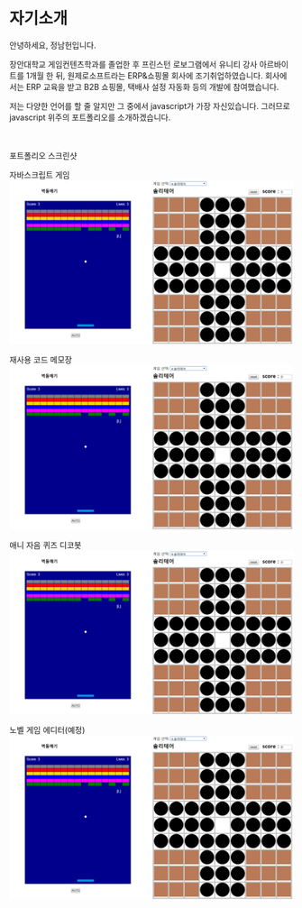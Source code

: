 # 자기소개
안녕하세요, 정남헌입니다.

장안대학교 게임컨텐츠학과를 졸업한 후 프린스턴 로보그램에서 유니티 강사 아르바이트를 1개월 한 뒤, 원제로소프트라는 ERP&쇼핑몰 회사에 조기취업하였습니다.
회사에서는 ERP 교육을 받고 B2B 쇼핑몰, 택배사 설정 자동화 등의 개발에 참여했습니다.

저는 다양한 언어를 할 줄 알지만 그 중에서 javascript가 가장 자신있습니다.
그러므로 javascript 위주의 포트폴리오를 소개하겠습니다.

<br/><br/>
포트폴리오 스크린샷<br/>

자바스크립트 게임 <br/>
![ex_screenshot](./img/simple-JS-game-collection.jpg)
<br/>

재사용 코드 메모장 <br/>
![ex_screenshot](./img/simple-JS-game-collection.jpg)
<br/>

애니 자음 퀴즈 디코봇 <br/>
![ex_screenshot](./img/simple-JS-game-collection.jpg)
<br/>

노벨 게임 에디터(예정) <br/>
![ex_screenshot](./img/simple-JS-game-collection.jpg)
<br/>